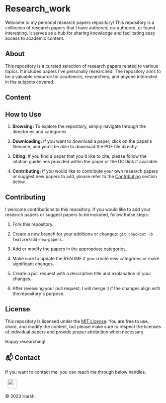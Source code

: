 # Research_work

Welcome to my personal research papers repository! This repository is a collection of research papers that I have authored, co-authored, or found interesting. It serves as a hub for sharing knowledge and facilitating easy access to academic content.

## About

This repository is a curated selection of research papers related to various topics. It includes papers I've personally researched. The repository aims to be a valuable resource for academics, researchers, and anyone interested in the subjects covered.

## Content

## How to Use

1. **Browsing:** To explore the repository, simply navigate through the directories and categories.

2. **Downloading:** If you want to download a paper, click on the paper's filename, and you'll be able to download the PDF file directly.

3. **Citing:** If you find a paper that you'd like to cite, please follow the citation guidelines provided within the paper or the DOI link if available.

4. **Contributing:** If you would like to contribute your own research papers or suggest new papers to add, please refer to the [Contributing](#contributing) section below.

## Contributing

I welcome contributions to this repository. If you would like to add your research papers or suggest papers to be included, follow these steps:

1. Fork this repository.

2. Create a new branch for your additions or changes: `git checkout -b feature/add-new-papers`.

3. Add or modify the papers in the appropriate categories.

4. Make sure to update the README if you create new categories or make significant changes.

5. Create a pull request with a descriptive title and explanation of your changes.

6. After reviewing your pull request, I will merge it if the changes align with the repository's purpose.

## License

This repository is licensed under the [MIT License](LICENSE). You are free to use, share, and modify the content, but please make sure to respect the licenses of individual papers and provide proper attribution when necessary.

Happy researching!




<h2>📬 Contact</h2>


If you want to contact me, you can reach me through below handles.

&nbsp;&nbsp;<a href="https://www.linkedin.com/in/harsh-kumawat-069bb324b/"><img src="https://www.felberpr.com/wp-content/uploads/linkedin-logo.png" width="30"></img></a>

© 2023 Harsh
